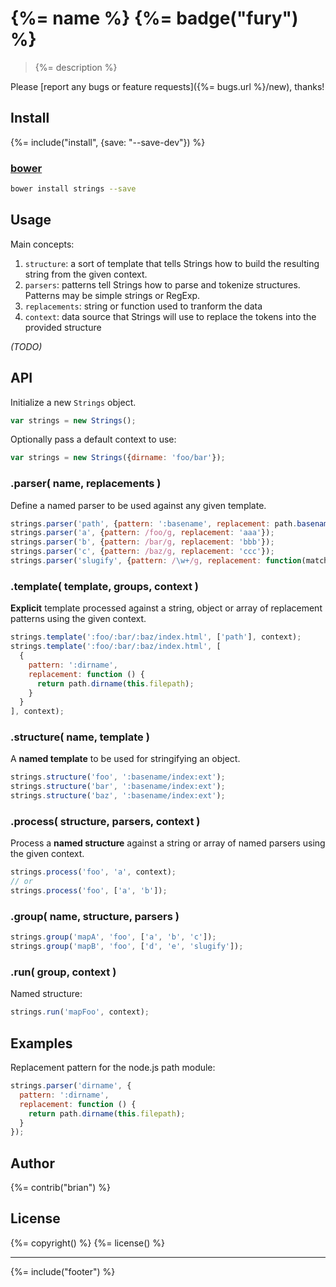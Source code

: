 # {%= name %} {%= badge("fury") %}

> {%= description %}

Please [report any bugs or feature requests]({%= bugs.url %}/new), thanks!

## Install
{%= include("install", {save: "--save-dev"}) %}

### [bower](https://github.com/bower/bower)

```bash
bower install strings --save
```

## Usage

Main concepts:

1. `structure`: a sort of template that tells Strings how to build the resulting string from the given context.
2. `parsers`: patterns tell Strings how to parse and tokenize structures. Patterns may be simple strings or RegExp.
4. `replacements`: string or function used to tranform the data
3. `context`: data source that Strings will use to replace the tokens into the provided structure

_(TODO)_

## API

Initialize a new `Strings` object.

```js
var strings = new Strings();
```

Optionally pass a default context to use:

```js
var strings = new Strings({dirname: 'foo/bar'});
```

### .parser( name, replacements )

Define a named parser to be used against any given template.

```js
strings.parser('path', {pattern: ':basename', replacement: path.basename(this.src)});
strings.parser('a', {pattern: /foo/g, replacement: 'aaa'});
strings.parser('b', {pattern: /bar/g, replacement: 'bbb'});
strings.parser('c', {pattern: /baz/g, replacement: 'ccc'});
strings.parser('slugify', {pattern: /\w+/g, replacement: function(match) {return slugify(match)}});
```

### .template( template, groups, context )

**Explicit** template processed against a string, object or array of replacement patterns using the given context.

```js
strings.template(':foo/:bar/:baz/index.html', ['path'], context);
strings.template(':foo/:bar/:baz/index.html', [
  {
    pattern: ':dirname',
    replacement: function () {
      return path.dirname(this.filepath);
    }
  }
], context);
```

### .structure( name, template )

A **named template** to be used for stringifying an object.

```js
strings.structure('foo', ':basename/index:ext');
strings.structure('bar', ':basename/index:ext');
strings.structure('baz', ':basename/index:ext');
```

### .process( structure, parsers, context )

Process a **named structure** against a string or array of named parsers using the given context.

```js
strings.process('foo', 'a', context);
// or
strings.process('foo', ['a', 'b']);
```

### .group( name, structure, parsers )

```js
strings.group('mapA', 'foo', ['a', 'b', 'c']);
strings.group('mapB', 'foo', ['d', 'e', 'slugify']);
```

### .run( group, context )

Named structure:

```js
strings.run('mapFoo', context);
```

## Examples

Replacement pattern for the node.js path module:

```js
strings.parser('dirname', {
  pattern: ':dirname',
  replacement: function () {
    return path.dirname(this.filepath);
  }
});
```

## Author
{%= contrib("brian") %}

## License
{%= copyright() %}
{%= license() %}

***

{%= include("footer") %}